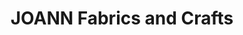 ---
title: "JOANN Fabrics and Crafts"
url: /country-side-center/joann-fabrics-and-crafts/
shop: craft
---